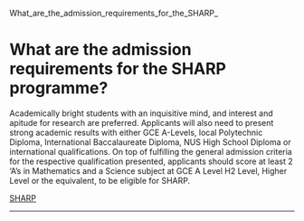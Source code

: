 What_are_the_admission_requirements_for_the_SHARP_



What are the admission requirements for the SHARP programme?
============================================================

Academically bright students with an inquisitive mind, and interest and apitude for research are preferred. Applicants will also need to present strong academic results with either GCE A-Levels, local Polytechnic Diploma, International Baccalaureate Diploma, NUS High School Diploma or international qualifications. On top of fulfilling the general admission criteria for the respective qualification presented, applicants should score at least 2 ‘A’s in Mathematics and a Science subject at GCE A Level H2 Level, Higher Level or the equivalent, to be eligible for SHARP.

[SHARP](https://www.sutd.edu.sg/tag/sharp/)

---

